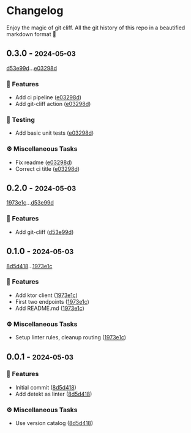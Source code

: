 # Changelog

Enjoy the magic of git cliff. All the git history of this repo in a beautified markdown format 🫶 

## 0.3.0 - <small>2024-05-03</small>

[d53e99d](d53e99db6f3be7aedb3b5711d6f3e06c81864ae9)...[e03298d](e03298dedf2a140e10db3aa885be2a1bc4de1d62)

### 🚀 Features

- Add ci pipeline ([e03298d](e03298dedf2a140e10db3aa885be2a1bc4de1d62))
- Add git-cliff action ([e03298d](e03298dedf2a140e10db3aa885be2a1bc4de1d62))

### 🧪 Testing

- Add basic unit tests ([e03298d](e03298dedf2a140e10db3aa885be2a1bc4de1d62))

### ⚙️ Miscellaneous Tasks

- Fix readme ([e03298d](e03298dedf2a140e10db3aa885be2a1bc4de1d62))
- Correct ci title ([e03298d](e03298dedf2a140e10db3aa885be2a1bc4de1d62))

## 0.2.0 - <small>2024-05-03</small>

[1973e1c](1973e1c99a07b38f097652f8b37d93655178af81)...[d53e99d](d53e99db6f3be7aedb3b5711d6f3e06c81864ae9)

### 🚀 Features

- Add git-cliff ([d53e99d](d53e99db6f3be7aedb3b5711d6f3e06c81864ae9))

## 0.1.0 - <small>2024-05-03</small>

[8d5d418](8d5d41817a95cf568aa2198ea663bebcd88dbcd3)...[1973e1c](1973e1c99a07b38f097652f8b37d93655178af81)

### 🚀 Features

- Add ktor client ([1973e1c](1973e1c99a07b38f097652f8b37d93655178af81))
- First two endpoints ([1973e1c](1973e1c99a07b38f097652f8b37d93655178af81))
- Add README.md ([1973e1c](1973e1c99a07b38f097652f8b37d93655178af81))

### ⚙️ Miscellaneous Tasks

- Setup linter rules, cleanup routing ([1973e1c](1973e1c99a07b38f097652f8b37d93655178af81))

## 0.0.1 - <small>2024-05-03</small>

### 🚀 Features

- Initial commit ([8d5d418](8d5d41817a95cf568aa2198ea663bebcd88dbcd3))
- Add detekt as linter ([8d5d418](8d5d41817a95cf568aa2198ea663bebcd88dbcd3))

### ⚙️ Miscellaneous Tasks

- Use version catalog ([8d5d418](8d5d41817a95cf568aa2198ea663bebcd88dbcd3))

<!-- generated by git-cliff -->
